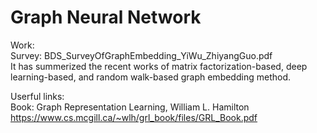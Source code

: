 # Graph Neural Network

Work: \
Survey: BDS_SurveyOfGraphEmbedding_YiWu_ZhiyangGuo.pdf\
It has summerized the recent works of matrix factorization-based, deep learning-based, and random walk-based graph embedding method.

Userful links:\
Book: Graph Representation Learning, William L. Hamilton\
https://www.cs.mcgill.ca/~wlh/grl_book/files/GRL_Book.pdf
